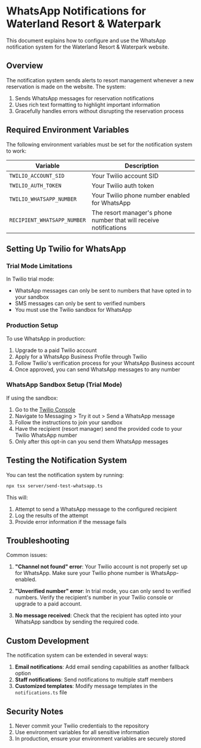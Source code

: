 # WhatsApp Notifications for Waterland Resort & Waterpark

This document explains how to configure and use the WhatsApp notification system for the Waterland Resort & Waterpark website.

## Overview

The notification system sends alerts to resort management whenever a new reservation is made on the website. The system:

1. Sends WhatsApp messages for reservation notifications
2. Uses rich text formatting to highlight important information
3. Gracefully handles errors without disrupting the reservation process

## Required Environment Variables

The following environment variables must be set for the notification system to work:

| Variable | Description |
|----------|-------------|
| `TWILIO_ACCOUNT_SID` | Your Twilio account SID |
| `TWILIO_AUTH_TOKEN` | Your Twilio auth token |
| `TWILIO_WHATSAPP_NUMBER` | Your Twilio phone number enabled for WhatsApp |
| `RECIPIENT_WHATSAPP_NUMBER` | The resort manager's phone number that will receive notifications |

## Setting Up Twilio for WhatsApp

### Trial Mode Limitations

In Twilio trial mode:
- WhatsApp messages can only be sent to numbers that have opted in to your sandbox
- SMS messages can only be sent to verified numbers
- You must use the Twilio sandbox for WhatsApp

### Production Setup

To use WhatsApp in production:

1. Upgrade to a paid Twilio account
2. Apply for a WhatsApp Business Profile through Twilio
3. Follow Twilio's verification process for your WhatsApp Business account
4. Once approved, you can send WhatsApp messages to any number

### WhatsApp Sandbox Setup (Trial Mode)

If using the sandbox:

1. Go to the [Twilio Console](https://console.twilio.com/)
2. Navigate to Messaging > Try it out > Send a WhatsApp message
3. Follow the instructions to join your sandbox
4. Have the recipient (resort manager) send the provided code to your Twilio WhatsApp number
5. Only after this opt-in can you send them WhatsApp messages

## Testing the Notification System

You can test the notification system by running:

```bash
npx tsx server/send-test-whatsapp.ts
```

This will:
1. Attempt to send a WhatsApp message to the configured recipient
2. Log the results of the attempt
3. Provide error information if the message fails

## Troubleshooting

Common issues:

1. **"Channel not found" error**: Your Twilio account is not properly set up for WhatsApp. Make sure your Twilio phone number is WhatsApp-enabled.

2. **"Unverified number" error**: In trial mode, you can only send to verified numbers. Verify the recipient's number in your Twilio console or upgrade to a paid account.

3. **No message received**: Check that the recipient has opted into your WhatsApp sandbox by sending the required code.

## Custom Development

The notification system can be extended in several ways:

1. **Email notifications**: Add email sending capabilities as another fallback option
2. **Staff notifications**: Send notifications to multiple staff members
3. **Customized templates**: Modify message templates in the `notifications.ts` file

## Security Notes

1. Never commit your Twilio credentials to the repository
2. Use environment variables for all sensitive information
3. In production, ensure your environment variables are securely stored